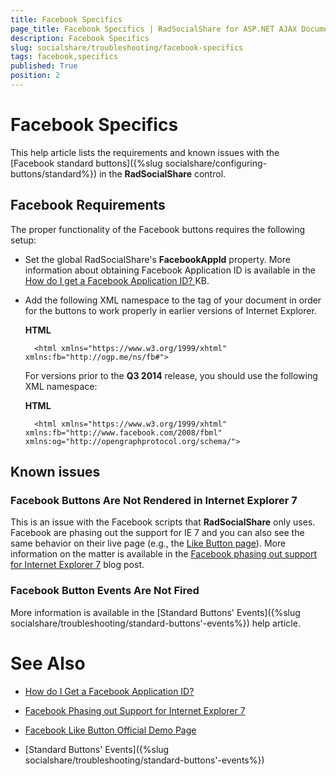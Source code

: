 ```yaml
---
title: Facebook Specifics
page_title: Facebook Specifics | RadSocialShare for ASP.NET AJAX Documentation
description: Facebook Specifics
slug: socialshare/troubleshooting/facebook-specifics
tags: facebook,specifics
published: True
position: 2
---
```


# Facebook Specifics



This help article lists the requirements and known issues with the [Facebook standard buttons]({%slug socialshare/configuring-buttons/standard%}) in the **RadSocialShare** control.

## Facebook Requirements

The proper functionality of the Facebook buttons requires the following setup:

* Set the global RadSocialShare's **FacebookAppId** property. More information about obtaining Facebook Application ID is available in the [ How do I get a Facebook Application ID? ](https://help.yahoo.com/kb/yahoo-merchant-solutions/facebook-application-sln18861.html) KB.

* Аdd the following XML namespace to the <html> tag of your document in order for the buttons to work properly in earlier versions of Internet Explorer.

	__HTML__

		<html xmlns="https://www.w3.org/1999/xhtml" xmlns:fb="http://ogp.me/ns/fb#">


	For versions prior to the **Q3 2014** release, you should use the following XML namespace:

	__HTML__

		<html xmlns="https://www.w3.org/1999/xhtml" xmlns:fb="http://www.facebook.com/2008/fbml" xmlns:og="http://opengraphprotocol.org/schema/">




## Known issues

### Facebook Buttons Are Not Rendered in Internet Explorer 7

This is an issue with the Facebook scripts that **RadSocialShare** only uses. Facebook are phasing out the support for IE 7 and you can also see the same behavior on their live page (e.g., the [Like Button page](https://developers.facebook.com/docs/plugins/like-button/)). More information on the matter is available in the [Facebook phasing out support for Internet Explorer 7](http://www.zdnet.com/blog/facebook/facebook-phasing-out-support-for-internet-explorer-7/6729) blog post.

### Facebook Button Events Are Not Fired

More information is available in the [Standard Buttons' Events]({%slug socialshare/troubleshooting/standard-buttons'-events%}) help article.

# See Also

 * [How do I Get a Facebook Application ID?](https://help.yahoo.com/kb/yahoo-merchant-solutions/facebook-application-sln18861.html)

 * [Facebook Phasing out Support for Internet Explorer 7](http://www.zdnet.com/blog/facebook/facebook-phasing-out-support-for-internet-explorer-7/6729)

 * [Facebook Like Button Official Demo Page](https://developers.facebook.com/docs/plugins/like-button/)

 * [Standard Buttons' Events]({%slug socialshare/troubleshooting/standard-buttons'-events%})
